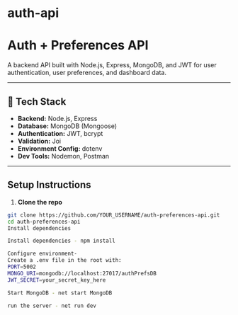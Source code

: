 # auth-api
# Auth + Preferences API

A backend API built with Node.js, Express, MongoDB, and JWT for user authentication, user preferences, and dashboard data.

---

## 🔧 Tech Stack

- **Backend:** Node.js, Express
- **Database:** MongoDB (Mongoose)
- **Authentication:** JWT, bcrypt
- **Validation:** Joi
- **Environment Config:** dotenv
- **Dev Tools:** Nodemon, Postman

---

##  Setup Instructions

1. **Clone the repo**
```bash
git clone https://github.com/YOUR_USERNAME/auth-preferences-api.git
cd auth-preferences-api
Install dependencies

Install dependencies - npm install

Configure environment-
Create a .env file in the root with:
PORT=5002
MONGO_URI=mongodb://localhost:27017/authPrefsDB
JWT_SECRET=your_secret_key_here

Start MongoDB - net start MongoDB

run the server - net run dev
